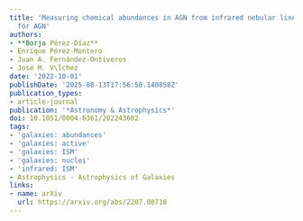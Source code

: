 ```yaml
---
title: 'Measuring chemical abundances in AGN from infrared nebular lines: HII-CHI-MISTRY-IR
  for AGN'
authors:
- **Borja Pérez-Díaz**
- Enrique Pérez-Montero
- Juan A. Fernández-Ontiveros
- José M. V\ĺchez
date: '2022-10-01'
publishDate: '2025-08-13T17:56:50.140858Z'
publication_types:
- article-journal
publication: '*Astronomy & Astrophysics*'
doi: 10.1051/0004-6361/202243602
tags:
- 'galaxies: abundances'
- 'galaxies: active'
- 'galaxies: ISM'
- 'galaxies: nuclei'
- 'infrared: ISM'
- Astrophysics - Astrophysics of Galaxies
links:
- name: arXiv
  url: https://arxiv.org/abs/2207.08718
---
```

